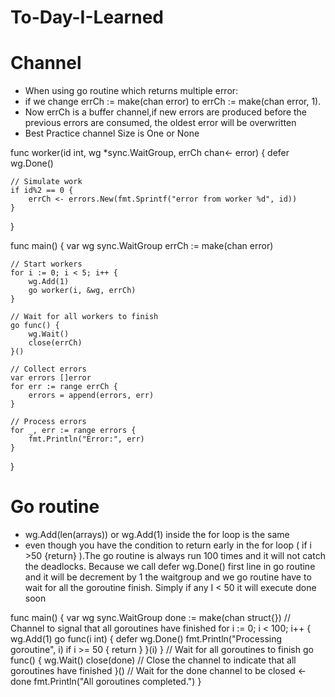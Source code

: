 # To-Day-I-Learned
# Channel
- When using go routine which returns multiple error:
- if we change errCh := make(chan error) to errCh := make(chan error, 1).
- Now errCh is a buffer channel,if new errors are produced before the previous errors are consumed, the oldest error will be overwritten
- Best Practice channel Size is One or None

func worker(id int, wg *sync.WaitGroup, errCh chan<- error) {
	defer wg.Done()

	// Simulate work
	if id%2 == 0 {
		errCh <- errors.New(fmt.Sprintf("error from worker %d", id))
	}
}

func main() {
	var wg sync.WaitGroup
	errCh := make(chan error)

	// Start workers
	for i := 0; i < 5; i++ {
		wg.Add(1)
		go worker(i, &wg, errCh)
	}

	// Wait for all workers to finish
	go func() {
		wg.Wait()
		close(errCh)
	}()

	// Collect errors
	var errors []error
	for err := range errCh {
		errors = append(errors, err)
	}

	// Process errors
	for _, err := range errors {
		fmt.Println("Error:", err)
	}
}

# Go routine 
- wg.Add(len(arrays)) or wg.Add(1) inside the for loop is the same
- even though you have the condition to return early in the for loop ( if i >50 {return} ).The go routine is always run 100 times and it will not catch the deadlocks. Because we call 
defer wg.Done() first line in go routine and it will be decrement by 1 the waitgroup and we go routine have to wait for all the goroutine finish. Simply if any I < 50 it will execute done soon

func main() {
	var wg sync.WaitGroup
	done := make(chan struct{}) // Channel to signal that all goroutines have finished
	for i := 0; i < 100; i++ {
		wg.Add(1)
		go func(i int) {
			defer wg.Done()
			fmt.Println("Processing goroutine", i)
			if i >= 50 {
				return 
			}
		}(i)
	}
	// Wait for all goroutines to finish
	go func() {
		wg.Wait()
		close(done) // Close the channel to indicate that all goroutines have finished
	}()
	// Wait for the done channel to be closed
	<-done
	fmt.Println("All goroutines completed.")
}
